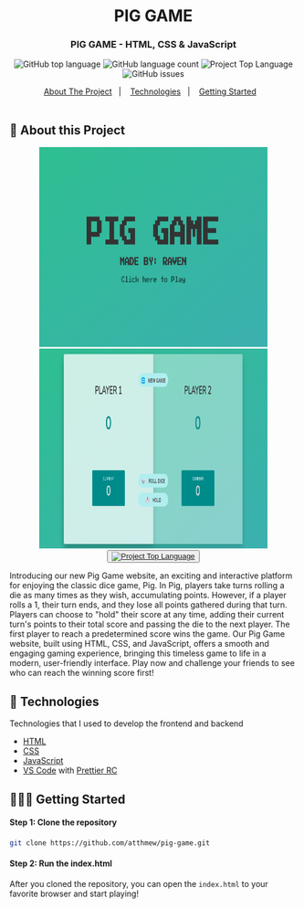 <h1 align="center">
	PIG GAME
</h1>

<h3 align="center">
  PIG GAME - HTML, CSS & JavaScript
</h3>

<p align="center"></p>

<p align="center">
  <!-- <img alt="Project Top Language" src="https://img.shields.io/badge/98.2%25-yellow?style=for-the-badge&logo=javascript&label=JavaScript&labelColor=black"> -->
  <img alt="GitHub top language" src="https://img.shields.io/github/languages/top/atthmew/pig-game?style=for-the-badge">
  <img alt="GitHub language count" src="https://img.shields.io/github/languages/count/atthmew/pig-game?style=for-the-badge">
  <img alt="Project Top Language" src="https://img.shields.io/github/last-commit/atthmew/pig-game?style=for-the-badge">
  <img alt="GitHub issues" src="https://img.shields.io/github/issues/atthmew/pig-game?style=for-the-badge">
</p>

<p align="center">
  <a href="#-about-the-project">About The Project</a>&nbsp;&nbsp;&nbsp;|&nbsp;&nbsp;&nbsp;
  <a href="#-technologies">Technologies</a>&nbsp;&nbsp;&nbsp;|&nbsp;&nbsp;&nbsp;
  <a href="#-getting-started">Getting Started</a>&nbsp;&nbsp;&nbsp;
  <br/>
  <br/>
  
  <!-- <img alt="Demo" src="https://github.com/eltonlazzarin/reactjs-rocketfy-app/blob/master/screenshot/demo.png" target="_blank"></img> -->
</p>

## 📱 About this Project

<p align="center">
<img alt="Screenshot of the Website" src="https://github.com/atthmew/pig-game/blob/main/screenshots/pig-game1.png" height="350px" width="400px" /> 
<img alt="Screenshot of the Website" src="https://github.com/atthmew/pig-game/blob/main/screenshots/pig-game2.png" height="350px" width="400px" /> 
<br/>
</h1>
  <button>
    <a href="https://atthmew.github.io/pig-game/"> 
      <img alt="Project Top Language" src="https://img.shields.io/badge/Pig Game-white?&label=PlayHere&labelColor=red"/>
    </a>
  </button>
</p>

<p>
Introducing our new Pig Game website, an exciting and interactive platform for enjoying the classic dice game, Pig. In Pig, players take turns rolling a die as many times as they wish, accumulating points. However, if a player rolls a 1, their turn ends, and they lose all points gathered during that turn. Players can choose to "hold" their score at any time, adding their current turn's points to their total score and passing the die to the next player. The first player to reach a predetermined score wins the game. Our Pig Game website, built using HTML, CSS, and JavaScript, offers a smooth and engaging gaming experience, bringing this timeless game to life in a modern, user-friendly interface. Play now and challenge your friends to see who can reach the winning score first!</p>

## 🚀 Technologies

Technologies that I used to develop the frontend and backend

- [HTML](https://www.w3schools.com/html/)
- [CSS](https://www.w3schools.com/css/)
- [JavaScript](https://www.javascript.com/)
- [VS Code](https://code.visualstudio.com) with [Prettier RC](https://github.com/prettier/prettier)

## 👨🏼‍💻 Getting Started

#### Step 1: Clone the repository

```bash
git clone https://github.com/atthmew/pig-game.git
```

#### Step 2: Run the index.html

After you cloned the repository, you can open the `index.html` to your favorite browser and start playing!
